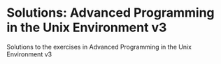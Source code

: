 # Solutions: Advanced Programming in the Unix Environment v3
Solutions to the exercises in Advanced Programming in the Unix Environment v3
